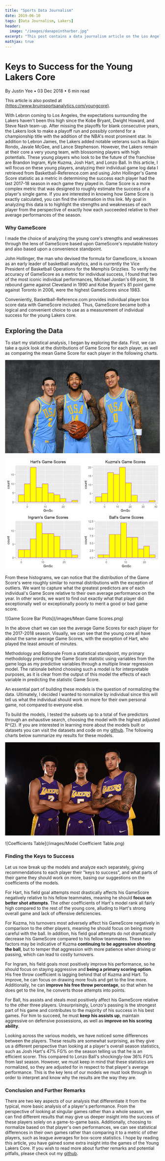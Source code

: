 ```yaml
---
title: "Sports Data Journalism"
date: 2019-06-10
tags: [Data Journalism, Lakers]
header:
  image: "/images/danapointharbor.jpg"
excerpt: "This post contains a data journalism article on the Los Angeles Lakers from their upcoming 2018/2019 season."
mathjax: true
---
```


# Keys to Success for the Young Lakers Core    

By Justin Yee • 03 Dec 2018 • 6 min read

This article is also posted at [(https://www.bruinsportsanalytics.com/youngcore)](https://www.bruinsportsanalytics.com/youngcore).


With Lebron coming to Los Angeles, the expectations surrounding the Lakers haven't been this high since the Kobe Bryant, Dwight Howard, and Steve Nash team-up. After missing the playoffs for blank consecutive years, the Lakers look to make a playoff run and possibly contend for a championship title with the addition of the NBA's most prominent star. In addition to Lebron James, the Lakers added notable veterans such as Rajon Rondo, Javale McGee, and Lance Stephenson. However, the Lakers remain at their core a very young team, with blossoming players with high potentials. These young players who look to be the future of the franchise are Brandon Ingram, Kyle Kuzma, Josh Hart, and Lonzo Ball. In this article, I will focus on these young players, analyzing their individual game log data I retrieved from Basketball-Reference.com and using John Hollinger's Game Score statistic as a metric in determining the success each player had the last 2017-18 season in each game they played in. Game Score is a more complex metric that was designed to roughly estimate the success of a player's single game. If you are interested in knowing how Game Score is exactly calculated, you can find the information in this link. My goal in analyzing this data is to highlight the strengths and weaknesses of each player from the perspective of exactly how each succeeded relative to their average performances of the season.

### Why GameScore
I made the choice of analyzing the young core's strengths and weaknesses through the lens of GameScore based upon GameScore's reputable history and also based upon a convenience standpoint.

John Hollinger, the man who devised the formula for GameScore, is known as an early leader of basketball analytics, and is currently the Vice President of Basketball Operations for the Memphis Grizzlies. To verify the accuracy of GameScore as a metric for individual success, I found that two of the most iconic individual performances, Michael Jordan's 69 point, 18 rebound game against Cleveland in 1990 and Kobe Bryant's 81 point game against Toronto in 2006, were the highest GameScores since 1983.

Conveniently, Basketball-Reference.com provides individual player box score data with GameScore included. Thus, GameScore became both a logical and convenient choice to use as a measurement of individual success for the young Lakers core.

## Exploring the Data
To start my statistical analysis, I began by exploring the data. First, we can take a quick look at the distributions of Game Score for each player, as well as comparing the mean Game Score for each player in the following charts.

![Young Lakers Core](/images/Young_Lakers_image.jpg)

![Distribution of Game Scores](/images/unnamed-chunk-1-1.png)

From these histograms, we can notice that the distribution of the Game Score's were roughly similar to normal distributions with the exception of outliers. We want to capture what the greatest predictors are of each individual's Game Score relative to their own average performance on the year. In other words, we want to find out exactly what that player did exceptionally well or exceptionally poorly to merit a good or bad game score.

![Game Score Bar Plots](/images/Mean Game Scores.png)

In the above chart we can see the average Game Scores for each player for the 2017-2018 season. Visually, we can see that the young core all have about the same average Game Scores, with the exception of Hart, who played the least amount of minutes.

Methodology and Rationale
From a statistical standpoint, my primary methodology predicting the Game Score statistic using variables from the game logs as my predictive variables through a multiple linear regression model. The rationale behind choosing such a model is for interpretable purposes, as it is clear from the output of this model the effects of each variable in predicting the statistic Game Score.

An essential part of building these models is the question of normalizing the data. Ultimately, I decided I wanted to normalize by individual since this will tell us what the individual should work on more for their own personal game, not compared to everyone else.

To build the models, I tested the subsets up to a total of five predictors through an exhaustive search, choosing the model with the highest adjusted R^{2}. If you are interested in learning more about the models built or datasets you can visit the datasets and code on my [github](https://github.com/jgyee/BSA-Young-Lakers-Data-Game-Score-Analysis). The following charts below summarize my results for these models.

![Young Core](/images/Hart_Image.jpg)

![Coefficients Table](/images/Model Coefficient Table.png)

### Finding the Keys to Success

Let us now break up the models and analyze each separately, giving recommendations to each player their "keys to success", and what parts of their game they should work on more, basing our suggestions on the coefficients of the models.

For Hart, his field goal attempts most drastically affects his GameScore negatively relative to his fellow teammates, meaning he should **focus on better shot attempts**. The other coefficients of Hart's model rank all fairly high compared to the rest of the young core, alluding to Hart's strong overall game and lack of offensive deficiencies.

For Kuzma, his turnovers most adversely affect his GameScore negatively in comparison to the other players, meaning he should focus on being more careful with the ball. In addition, his field goal attempts do not dramatically decrease his GameScore compared to his fellow teammates. These two factors may be indicative of Kuzma **continuing to be aggressive shooting the ball**, but to temper that aggression with more patience when driving or passing, which can lead to costly turnovers.

For Ingram, his field goals most positively improve his performance, so he should focus on staying aggressive and **being a primary scoring option**. His free throw coefficient is lagging behind that of Kuzma and Hart. To improve, he can focus on drawing more fouls and get to the line more. Additionally, he can **improve his free throw percentage**, so that when he does get to the line, he converts those attempts into points.

For Ball, his assists and steals most positively affect his GameScore relative to the other three players. Unsurprisingly, Lonzo's passing is the strongest part of his game and contributes to the majority of his success in his best games. For him to succeed, he must **keep his assists up**, maintain aggressive on defensive possessions, as well as **improve on his scoring ability**.

Looking across the various models, we have noticed some differences between the players. These results are somewhat surprising, as they give us a different perspective than looking at a player's overall season statistics, such as Josh Hart's 47% FG% on the season telling us that he is an efficient scorer. This compared to Lonzo Ball's shockingly-low 36% FG% from last season. However, we must keep in mind that these statistics are normalized, so they are adjusted for in respect to that player's average performance. This is the key lens of our models we must look through in order to interpret and know why the results are the way they are.

### Conclusion and Further Remarks

There are two key aspects of our analysis that differentiate it from the typical, more basic analysis of a player's performance. From the perspective of looking at singular games rather than a whole season, we can find different results that may give us deeper insight into the success of these players solely on a game-to-game basis. Additionally, choosing to normalize based on that player's own performances, we can see statistical differences in their own games rather than comparing it to a metric of other players, such as league averages for box-score statistics. I hope by reading this article, you have gained some extra insight into the games of the Young Lakers Core. If you wish to read more about further remarks and potential pitfalls, please check out my [github](https://github.com/jgyee/BSA-Young-Lakers-Data-Game-Score-Analysis).
